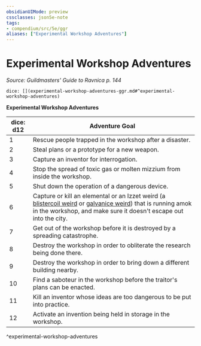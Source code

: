 ```yaml
---
obsidianUIMode: preview
cssclasses: json5e-note
tags:
- compendium/src/5e/ggr
aliases: ["Experimental Workshop Adventures"]
---
```

# Experimental Workshop Adventures
*Source: Guildmasters' Guide to Ravnica p. 144* 

`dice: [](experimental-workshop-adventures-ggr.md#^experimental-workshop-adventures)`

**Experimental Workshop Adventures**

| dice: d12 | Adventure Goal |
|-----------|----------------|
| 1 | Rescue people trapped in the workshop after a disaster. |
| 2 | Steal plans or a prototype for a new weapon. |
| 3 | Capture an inventor for interrogation. |
| 4 | Stop the spread of toxic gas or molten mizzium from inside the workshop. |
| 5 | Shut down the operation of a dangerous device. |
| 6 | Capture or kill an elemental or an Izzet weird (a [blistercoil weird](/compendium/bestiary/elemental/blistercoil-weird-ggr.md) or [galvanice weird](/compendium/bestiary/elemental/galvanice-weird-ggr.md)) that is running amok in the workshop, and make sure it doesn't escape out into the city. |
| 7 | Get out of the workshop before it is destroyed by a spreading catastrophe. |
| 8 | Destroy the workshop in order to obliterate the research being done there. |
| 9 | Destroy the workshop in order to bring down a different building nearby. |
| 10 | Find a saboteur in the workshop before the traitor's plans can be enacted. |
| 11 | Kill an inventor whose ideas are too dangerous to be put into practice. |
| 12 | Activate an invention being held in storage in the workshop. |
^experimental-workshop-adventures